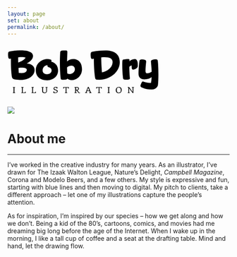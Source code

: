```yaml
---
layout: page
set: about
permalink: /about/
---
```


  <div class="row g-0 row-cols-1 row-cols-lg-3">
    <!-- logo -->
    <div class="col-lg-4 bd-home-thumbs">
        <a href="{{ "" | prepend: site.baseurl }}" class="bd-logo-home">
        <svg height="130" width="344" viewBox="0 0 234 68" id="bd-logo"><title>Bob Dry Illustration logo</title><g><path d="M4.2,2.6C9.1,1.5,14.7,1,21.6,1c8.8,0,17.9,2.4,17.9,8.5c0,5-4.1,8.8-9.6,11.7C36.7,21.7,42,24.9,42,31.3c0,8.5-8.9,15.3-21,15.3c-3.1,0-7.1-0.3-10.3-0.9c-2.3-0.5-3.6-1.5-4.1-5.5c-0.9-8.6-1.2-15.1-1.2-22.4l0-4c-0.7,0.2-1.3,0.3-1.8,0.3c-1.2,0-1.9-0.6-2.2-2C1.1,10.6,1,9.1,1,7.6c0-0.6,0-1.3,0.1-1.9C1.2,3.3,2.3,3,4.2,2.6z M16.7,19.7c5.8-1.8,10-4.8,11.4-7.4c-1.4-0.6-3.5-0.9-6.1-0.9c-1.6,0-3.4,0.1-5.4,0.3C16.6,14.4,16.7,17.1,16.7,19.7z M22.3,27.7c-1.7,0-3.6,0.1-5.2,0.4l0.4,7.6c1.5,0.3,2.9,0.3,4.2,0.3c5.1,0,8.2-1.8,8.2-5.1C30,28.6,26.3,27.7,22.3,27.7z"/><path d="M68,17.1c0,0.3,0,0.6-0.2,1.5c6.5,1.6,10.4,6.7,10.4,13.6c0,9.7-8.6,15-16.6,15c-10.9,0-17.8-5.5-17.8-15.6c0-10.3,9.1-17.1,17.7-17.1c1.4,0,3.2,0.3,4.7,0.7C67.3,15.5,68,15.8,68,17.1z M61.7,23.8c-4.2,0.4-7.4,3.7-7.4,8.1c0,3.7,3.1,5.9,6.7,5.9c3.4,0,7.2-2.1,7.2-5.9c0-2.4-1.6-4-3.9-4.7C62.4,26.6,61.8,26.3,61.7,23.8z"/><path d="M84.3,1.3c1.1-0.1,2.4-0.2,3.6-0.2c0.9,0,1.8,0,2.6,0.1c1.6,0.1,2,0.8,2,2.5c0,2.1-0.4,9-0.4,14.5c2.4-2.5,6.1-3.7,9.6-3.7c7.5,0,13.4,5.1,13.4,15.8c0,9.4-7.7,16.6-15.5,16.6c-3,0-5.4-0.9-7.2-2.3c-0.2,0.9-0.9,1.3-2.4,1.5c-1.3,0.2-3.5,0.3-4.9,0.3c-2.6,0-2.8-0.8-3-2.8C81.3,35.4,81,28.1,81,20.5c0-4.9,0.1-10,0.4-15.5C81.5,2.5,82.1,1.5,84.3,1.3z M92.3,36.6c1.1,0.6,2.2,0.9,3.7,0.9c4.1,0,8.1-3.2,8.1-7.1c0-4-2.4-5.7-5.6-5.7c-2.2,0-4.6,0.8-6.5,2.6C92.1,30.3,92.2,33.5,92.3,36.6z"/><path d="M135.1,42.1c-1.3-10.4-1.7-18.6-1.7-28.2c-0.2,0.1-0.4,0.1-0.5,0.1c-0.6,0.2-1.2,0.3-1.7,0.3c-1.2,0-2.1-0.6-2.4-2.3c-0.2-1.3-0.4-2.6-0.4-4c0-0.6,0-1.2,0.1-1.8c0.2-2.2,0.9-2.7,3-3.2c6.5-1.3,12.5-1.9,19.7-1.9c12.7,0,22.2,4.9,22.2,18.1c0,15.4-15.5,27.2-32,27.2c-0.9,0-1.8-0.1-2.7-0.1C136.3,46.1,135.5,45.2,135.1,42.1z M144.7,11.9c0.2,8.5,0.6,15.4,1.2,23.1c6.4-1.1,16.4-6.4,16.4-16.1c0-5.5-5.2-7.3-12.2-7.3C148.4,11.6,146.6,11.7,144.7,11.9z"/><path d="M179.1,15.2c1.9-0.5,5.7-0.8,7.7-0.8c1.2,0,1.6,0.6,1.6,1.6c0,0.5-0.1,1.3-0.1,1.9c2.3-2.1,5.2-3.5,8.6-3.5c2.2,0,3.4,2.3,3.9,4.4c0.4,2,0.4,4.5,0.4,6.2c0,1.6-0.7,3-3.1,4.4c-1.1,0.6-3.1,1.4-4.1,1.4c-1.4,0-2.2-1.5-2.2-2.9c0-0.9-0.1-2.7-0.3-3.8c-1.2,0.6-2,1.1-3.4,2.2c0,9.1,0.9,16.3,0.9,17.6c0,1.5-0.6,2.2-3.3,2.3c-0.6,0.1-1.3,0.1-2.1,0.1c-0.7,0-1.4,0-2-0.1c-2.6-0.1-3.1-1.1-3.3-3.2c-0.7-6.4-1.1-13.1-1.1-19.6c0-1.5,0-3,0.1-4.5C177.4,17,177.4,15.6,179.1,15.2z"/><path d="M222.5,61.4c-5.9,0-10.5-1-15.3-3.2c-1.1-0.5-1.9-1.3-1.9-2.4c0-0.9,1.1-3.8,2-5.4c0.6-0.9,0.9-1.4,1.7-1.4c0.4,0,0.9,0.2,1.6,0.4c4.2,1.4,6.9,1.8,11,1.8c0.5-2.9,0.8-5.8,0.9-8.8c-3.1,2.3-6.7,3.3-10.5,3.3c-3.4,0-9.7-0.9-9.7-8.7c0-4.4,0.4-12,1.4-19.2c0.3-2.3,1.6-2.8,4.3-2.8c1.4,0,2.9,0.2,4.1,0.6c1.4,0.4,2,1.3,2,2.7c0,1.6-1,8.6-1,14.9c0,2,0.8,3.2,2.4,3.2c2.1,0,4.6-0.8,7.1-2.4c-0.1-6.3-1.1-14.5-1.1-15.5c0-1.6,0.7-2.5,3.2-3.2c1-0.3,2.6-0.5,3.7-0.5c2.2,0,3.4,0.4,3.7,2.7c0.5,4.5,0.9,12.6,0.9,20.8c0,5.7-0.2,11.4-0.7,16C231.8,58.1,228,61.4,222.5,61.4z"/></g><g><path d="M8.4,66.1L9.1,66c0.2,0,0.3-0.1,0.3-0.1c0.1-0.1,0.1-0.2,0.1-0.4l0-6.6c0-0.2,0-0.3-0.1-0.4c-0.1-0.1-0.2-0.1-0.3-0.1l-0.7-0.1v-0.7l3.5,0v0.7l-0.7,0.1c-0.2,0-0.3,0.1-0.3,0.1c-0.1,0.1-0.1,0.2-0.1,0.4l0,6.6c0,0.2,0,0.3,0.1,0.4c0.1,0.1,0.2,0.1,0.3,0.1l0.7,0.1l0,0.7l-3.5,0V66.1z"/><path d="M28.2,66.9h-6.8v-0.7l0.7-0.1c0.2,0,0.3-0.1,0.3-0.1c0.1-0.1,0.1-0.2,0.1-0.4l0-6.6c0-0.2,0-0.3-0.1-0.4c-0.1-0.1-0.2-0.1-0.3-0.1l-0.7-0.1v-0.7l3.5,0v0.7l-0.8,0.1c-0.2,0-0.3,0.1-0.3,0.1c-0.1,0.1-0.1,0.2-0.1,0.4l0,7.1l2.9,0c0.2,0,0.3,0,0.4-0.1c0.1-0.1,0.1-0.2,0.1-0.3l0.1-1h0.9L28.2,66.9z"/><path d="M44,66.9h-6.8v-0.7l0.7-0.1c0.2,0,0.3-0.1,0.3-0.1c0.1-0.1,0.1-0.2,0.1-0.4l0-6.6c0-0.2,0-0.3-0.1-0.4c-0.1-0.1-0.2-0.1-0.3-0.1l-0.7-0.1v-0.7h3.5v0.7l-0.8,0.1c-0.2,0-0.3,0.1-0.3,0.1c-0.1,0.1-0.1,0.2-0.1,0.4l0,7.1h2.9c0.2,0,0.3,0,0.4-0.1c0.1-0.1,0.1-0.2,0.1-0.3l0.1-1h0.9L44,66.9z"/><path d="M54.6,66.2c-0.6-0.5-0.9-1.3-0.9-2.4l0-4.9c0-0.2,0-0.3-0.1-0.4c-0.1-0.1-0.2-0.1-0.3-0.1l-0.7-0.1v-0.7l3.5,0v0.7l-0.7,0.1c-0.2,0-0.3,0.1-0.3,0.1c-0.1,0.1-0.1,0.2-0.1,0.4v4.7c0,0.8,0.2,1.4,0.7,1.8c0.4,0.4,1.1,0.6,2,0.6c0.5,0,1-0.1,1.3-0.2c0.3-0.1,0.6-0.4,0.7-0.8c0.2-0.4,0.2-0.9,0.2-1.5l0-4.6c0-0.2,0-0.3-0.1-0.4c-0.1-0.1-0.2-0.1-0.3-0.1l-0.7-0.1v-0.7H62v0.7l-0.7,0.1c-0.2,0-0.3,0.1-0.3,0.1c-0.1,0.1-0.1,0.2-0.1,0.4v4.8c0,1-0.3,1.8-1,2.4c-0.7,0.6-1.6,0.9-2.7,0.9C56.1,67,55.2,66.7,54.6,66.2z"/><path d="M70.9,66.4l0.2-2.1l1,0l0.2,1.5c0.6,0.2,1.2,0.3,2,0.3c0.4,0,0.7-0.1,1-0.2c0.3-0.1,0.6-0.3,0.8-0.6c0.2-0.3,0.3-0.6,0.3-0.9c0-0.3,0-0.5-0.1-0.6c-0.1-0.2-0.2-0.3-0.5-0.5c-0.2-0.2-0.6-0.3-1-0.5l-1.6-0.6c-0.7-0.2-1.2-0.5-1.5-0.9c-0.4-0.4-0.5-0.8-0.5-1.4c0-0.5,0.1-0.9,0.4-1.3c0.3-0.4,0.6-0.7,1.1-0.9c0.5-0.2,1-0.3,1.7-0.3c0.6,0,1.1,0,1.5,0.1c0.4,0.1,0.9,0.2,1.3,0.3l-0.2,2h-1l-0.2-1.2c-0.5-0.2-1-0.3-1.7-0.3c-0.5,0-1,0.1-1.3,0.3c-0.3,0.2-0.5,0.6-0.5,1c0,0.4,0.1,0.8,0.4,1c0.2,0.3,0.7,0.5,1.3,0.7l1.2,0.4c0.5,0.2,0.9,0.4,1.3,0.5c0.3,0.2,0.6,0.4,0.8,0.7c0.2,0.3,0.3,0.7,0.3,1.2c0,0.5-0.2,1-0.5,1.4c-0.3,0.4-0.8,0.7-1.3,1c-0.6,0.2-1.2,0.4-1.8,0.4C72.8,67,71.8,66.8,70.9,66.4z"/><path d="M94.7,57.6l-0.1,2.2h-0.9l-0.1-1c0-0.1-0.1-0.2-0.1-0.3c-0.1-0.1-0.2-0.1-0.4-0.1h-2v7.1c0,0.2,0,0.3,0.1,0.4c0.1,0.1,0.2,0.1,0.3,0.1l0.8,0.1v0.7h-3.6v-0.7l0.8-0.1c0.2,0,0.3-0.1,0.3-0.1c0.1-0.1,0.1-0.2,0.1-0.4v-7.1h-2.1c-0.2,0-0.3,0-0.4,0.1c-0.1,0.1-0.1,0.2-0.1,0.3l-0.1,1h-0.9l-0.1-2.2L94.7,57.6z"/><path d="M112.1,66l-0.1,0.8c-0.2,0.2-0.6,0.2-1,0.2c-0.3,0-0.6-0.1-0.9-0.2c-0.3-0.2-0.5-0.4-0.8-0.7l-1.8-2.5c-0.2-0.3-0.4-0.5-0.6-0.6c-0.2-0.1-0.4-0.2-0.6-0.2h-0.5v2.8c0,0.2,0,0.3,0.1,0.4c0.1,0.1,0.2,0.1,0.3,0.1l0.9,0.1v0.7h-3.6v-0.7l0.7-0.1c0.2,0,0.3-0.1,0.3-0.1c0.1-0.1,0.1-0.2,0.1-0.4v-6.6c0-0.2,0-0.3-0.1-0.4c-0.1-0.1-0.2-0.1-0.3-0.1l-0.7-0.1v-0.7l3.7,0c1.1,0,1.9,0.2,2.4,0.6c0.5,0.4,0.8,1,0.8,1.7c0,0.7-0.2,1.3-0.7,1.8c-0.5,0.4-1.1,0.7-1.9,0.8c0.2,0.1,0.4,0.2,0.5,0.3c0.1,0.1,0.3,0.3,0.4,0.5l1.5,2.2c0.3,0.4,0.7,0.7,1.2,0.7C111.8,66.1,112,66.1,112.1,66z M108.8,61.4c0.3-0.3,0.5-0.7,0.5-1.3c0-0.5-0.2-0.9-0.6-1.2c-0.4-0.3-0.9-0.4-1.6-0.4h-1.2l0,3.3h1.3C107.9,61.8,108.4,61.6,108.8,61.4z"/><path d="M129.7,66.1v0.7h-3.5v-0.7l0.7-0.1c0.2,0,0.4-0.1,0.4-0.3c0-0.1,0-0.2-0.1-0.3l-0.6-1.7h-3.8l-0.6,1.6c0,0.1-0.1,0.2-0.1,0.3c0,0.2,0.1,0.3,0.4,0.3l0.7,0.1v0.7h-3.3l0-0.7l0.5-0.1c0.2,0,0.3-0.1,0.4-0.2c0.1-0.1,0.2-0.2,0.3-0.4l3.1-7.9l1.3,0l3,7.9c0.1,0.2,0.2,0.3,0.3,0.4c0.1,0.1,0.2,0.1,0.4,0.2L129.7,66.1z M126.3,62.9l-1.4-3.7l-0.2-0.6l-0.2,0.6l-1.4,3.7H126.3z"/><path d="M145.6,57.6l-0.1,2.2h-0.9l-0.1-1c0-0.1-0.1-0.2-0.1-0.3c-0.1-0.1-0.2-0.1-0.4-0.1h-2l0,7.1c0,0.2,0,0.3,0.1,0.4c0.1,0.1,0.2,0.1,0.3,0.1l0.8,0.1v0.7h-3.6v-0.7l0.8-0.1c0.2,0,0.3-0.1,0.3-0.1c0.1-0.1,0.1-0.2,0.1-0.4v-7.1l-2.1,0c-0.2,0-0.3,0-0.4,0.1c-0.1,0.1-0.1,0.2-0.1,0.3l-0.1,1h-0.9l-0.1-2.2L145.6,57.6z"/><path d="M154.5,66.1l0.7-0.1c0.2,0,0.3-0.1,0.3-0.1c0.1-0.1,0.1-0.2,0.1-0.4v-6.6c0-0.2,0-0.3-0.1-0.4c-0.1-0.1-0.2-0.1-0.3-0.1l-0.7-0.1v-0.7l3.5,0v0.7l-0.7,0.1c-0.2,0-0.3,0.1-0.3,0.1c-0.1,0.1-0.1,0.2-0.1,0.4v6.6c0,0.2,0,0.3,0.1,0.4c0.1,0.1,0.2,0.1,0.3,0.1l0.7,0.1v0.7l-3.5,0V66.1z"/><path d="M168.4,65.8c-0.7-0.8-1.1-1.9-1.1-3.4c0-1.5,0.4-2.7,1.2-3.6c0.8-0.9,1.9-1.4,3.5-1.4c1.4,0,2.5,0.4,3.2,1.2c0.7,0.8,1.1,1.9,1.1,3.4c0,1.5-0.4,2.7-1.2,3.6c-0.8,0.9-1.9,1.4-3.5,1.4C170.2,67,169.1,66.6,168.4,65.8z M174.3,65.2c0.5-0.6,0.7-1.5,0.7-2.7c0-2.7-1.1-4.1-3.3-4.1c-1.1,0-1.8,0.3-2.3,0.9c-0.4,0.6-0.7,1.5-0.7,2.7c0,2.7,1.1,4.1,3.3,4.1C173,66.1,173.8,65.8,174.3,65.2z"/><path d="M195.4,57.6v0.7l-0.7,0.1c-0.2,0-0.3,0.1-0.3,0.1c-0.1,0.1-0.1,0.2-0.1,0.4l0,8h-1l-5.2-7.1l-0.4-0.6l0.1,0.7v5.7c0,0.2,0,0.3,0.1,0.4c0.1,0.1,0.2,0.1,0.3,0.1l0.7,0.1v0.7h-3.3l0-0.7l0.7-0.1c0.2,0,0.3-0.1,0.3-0.1c0.1-0.1,0.1-0.2,0.1-0.4v-6.6c0-0.2,0-0.3-0.1-0.4c-0.1-0.1-0.2-0.1-0.3-0.1l-0.7-0.1v-0.7l2.2,0l5.1,7l0.5,0.8l-0.2-0.8v-5.7c0-0.2,0-0.3-0.1-0.4c-0.1-0.1-0.2-0.1-0.3-0.1l-0.7-0.1v-0.7H195.4z"/></g></svg>
        </a>
        <p class="p-4 pt-0 m-4 mt-0 text-center">
        <img src="../images/v3/my_mug.jpg" class="img-fluid img-sidebar">
        </p>
    </div>
    <div class="col-lg-7">
    <div class="chat">
    <h1>About me</h1>
    <hr class="order-hr">
    <p>I&rsquo;ve worked in the creative industry for many years. As an illustrator, I&rsquo;ve drawn for The Izaak Walton League, Nature&rsquo;s Delight, <em>Campbell Magazine</em>, Corona and Modelo Beers, and a few others. My style is expressive and fun, starting with blue lines and then moving to digital. My pitch to clients, take a different approach &ndash; let one of my illustrations capture the people&rsquo;s attention.</p>
    <p class="mt-4">As for inspiration, I&rsquo;m inspired by our species &ndash; how we get along and how we don&rsquo;t. Being a kid of the 80&rsquo;s, cartoons, comics, and movies had me dreaming big long before the age of the Internet. When I wake up in the morning, I like a tall cup of coffee and a seat at the drafting table. Mind and hand, let the drawing flow.</p>
    </div>
  </div>
</div>
